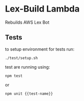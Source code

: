 # Lex-Build Lambda
Rebuilds AWS Lex Bot

## Tests
to setup environment for tests run:
```shell
./test/setup.sh
```

test are running using:
```shell
npm test
```
or
```shell
npm unit {{test-name}}
```

